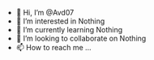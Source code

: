 - 👋 Hi, I’m @Avd07
- 👀 I’m interested in Nothing
- 🌱 I’m currently learning Nothing
- 💞️ I’m looking to collaborate on Nothing
- 📫 How to reach me ...

<!---
Avd07/Avd07 is a ✨ special ✨ repository because its `README.md` (this file) appears on your GitHub profile.
You can click the Preview link to take a look at your changes.
--->
